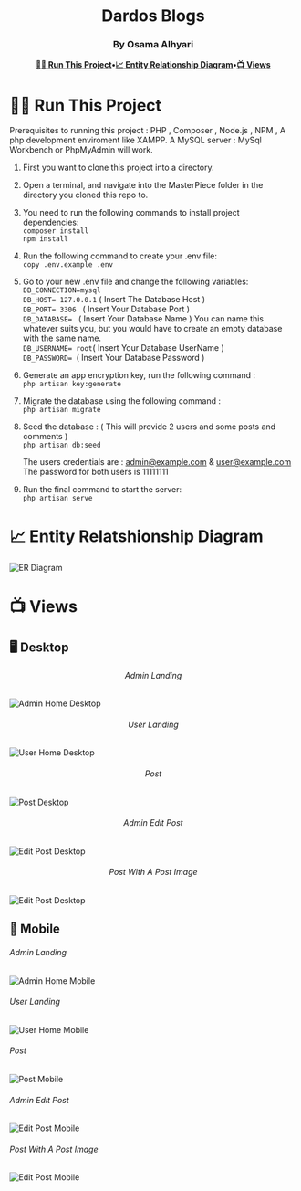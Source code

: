<h1 align='center'> Dardos Blogs </h1>
<h3 align='center'> By Osama Alhyari </h3>

<div align="center">

**[🏃‍♂️ Run This Project](https://github.com/osama-alhyari/BlogWebsite?tab=readme-ov-file#%EF%B8%8F-run-this-project)•[📈 Entity Relationship Diagram](https://github.com/osama-alhyari/BlogWebsite?tab=readme-ov-file#-entity-relatshionship-diagram)•[📺 Views](https://github.com/osama-alhyari/BlogWebsite?tab=readme-ov-file#-entity-relatshionship-diagram)**

</div>

# 🏃‍♂️ Run This Project
Prerequisites to running this project : PHP , Composer , Node.js , NPM , A php development enviroment like XAMPP. A MySQL server : MySql Workbench or PhpMyAdmin will work.

1) First you want to clone this project into a directory.

2) Open a terminal, and navigate into the MasterPiece folder in the directory you cloned this repo to.

3) You need to run the following commands to install project dependencies:     
   `composer install`    
   `npm install `    
   
4) Run the following command to create your .env file:      
   `copy .env.example .env`
   
5) Go to your new .env file and change the following variables:     
   `DB_CONNECTION=mysql`    
   `DB_HOST= 127.0.0.1` ( Insert The Database Host )     
   `DB_PORT= 3306 ` ( Insert Your Database Port )      
   `DB_DATABASE= ` ( Insert Your Database Name ) You can name this whatever suits you, but you would have to create an empty database with the same name.     
   `DB_USERNAME= root`( Insert Your Database UserName )     
   `DB_PASSWORD= `( Insert Your Database Password )     

7) Generate an app encryption key, run the following command :      
   `php artisan key:generate`

8) Migrate the database using the following command :      
   `php artisan migrate`

9) Seed the database : ( This will provide 2 users and some posts and comments )       
   `php artisan db:seed`

   The users credentials are : admin@example.com & user@example.com       
   The password for both users is 11111111

10) Run the final command to start the server:        
   `php artisan serve`

# 📈 Entity Relatshionship Diagram
![ER Diagram](./images/erd.png)

# 📺 Views

## 🖥️ Desktop
<h6 align='center'> Admin Landing </h6>

![Admin Home Desktop](./images/adminhomedesktop.png)


<h6 align='center'> User Landing </h6>

![User Home Desktop](./images/userhomedesktop.png)


<h6 align='center'> Post </h6>

![Post Desktop](./images/postdesktop.png)


<h6 align='center'>Admin Edit Post </h6>

![Edit Post Desktop](./images/editpost.png)


<h6 align='center'>Post With A Post Image</h6>

![Edit Post Desktop](./images/postimg.png)


## 📱 Mobile
<h6 > Admin Landing </h6>

![Admin Home Mobile](./images/mobilehomeadmin.png)


<h6 > User Landing </h6>

![User Home Mobile](./images/mobilehomeuser.png)


<h6 > Post </h6>

![Post Mobile](./images/postmobile.png)


<h6 >Admin Edit Post </h6>

![Edit Post Mobile](./images/editpostmobile.png)


<h6 >Post With A Post Image</h6>

![Edit Post Mobile](./images/postimgmobile.png)


